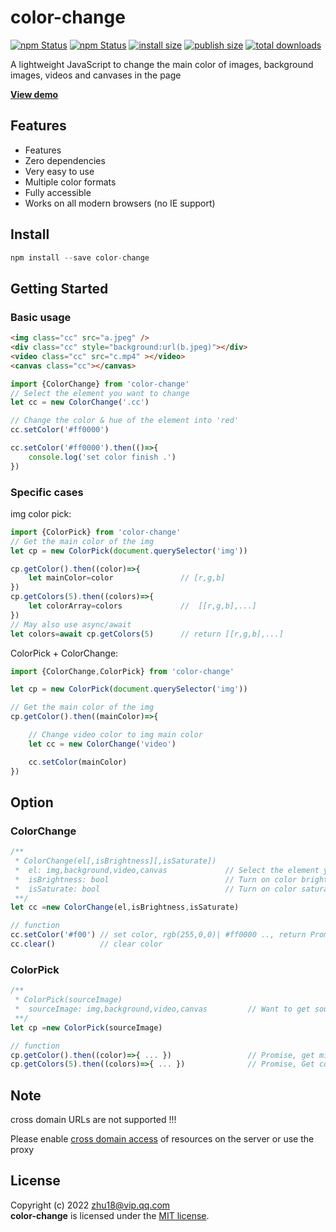 # color-change


[![npm Status](https://badgen.net/npm/v/color-change/?icon=npm)](https://www.npmjs.com/package/color-change)
[![npm Status](https://badgen.net/npm/license/color-change)](https://www.npmjs.com/package/color-change)
[![install size](https://badgen.net/packagephobia/install/color-change)](https://www.npmjs.com/package/color-change)
[![publish size](https://badgen.net/packagephobia/publish/color-change)](https://www.npmjs.com/package/color-change)
[![total downloads](https://badgen.net/npm/dt/color-change)](https://www.npmjs.com/package/color-change)


A lightweight JavaScript to change the main color of images, background images, videos and canvases in the page

[**View demo**](https://zhu18.github.io/color-change/)

## Features

* Features
* Zero dependencies
* Very easy to use
* Multiple color formats
* Fully accessible
* Works on all modern browsers (no IE support)

## Install
```javascript
npm install --save color-change
```

## Getting Started
### Basic usage
```html
<img class="cc" src="a.jpeg" />
<div class="cc" style="background:url(b.jpeg)"></div>
<video class="cc" src="c.mp4" ></video>
<canvas class="cc"></canvas>
```
```javascript
import {ColorChange} from 'color-change'
// Select the element you want to change
let cc = new ColorChange('.cc')

// Change the color & hue of the element into 'red'
cc.setColor('#ff0000')

cc.setColor('#ff0000').then(()=>{
    console.log('set color finish .')
})

```
 
### Specific cases
img color pick:
```javascript
import {ColorPick} from 'color-change'
// Get the main color of the img
let cp = new ColorPick(document.querySelector('img'))

cp.getColor().then((color)=>{
    let mainColor=color               // [r,g,b]
})     
cp.getColors(5).then((colors)=>{
    let colorArray=colors             //  [[r,g,b],...]
}) 
// May also use async/await 
let colors=await cp.getColors(5)      // return [[r,g,b],...]
```

ColorPick + ColorChange:
```javascript
import {ColorChange,ColorPick} from 'color-change'

let cp = new ColorPick(document.querySelector('img'))

// Get the main color of the img
cp.getColor().then((mainColor)=>{

    // Change video color to img main color
    let cc = new ColorChange('video')

    cc.setColor(mainColor)
})

```
## Option
### ColorChange
```javascript
/**
 * ColorChange(el[,isBrightness][,isSaturate])
 *  el: img,background,video,canvas             // Select the element you want to change
 *  isBrightness: bool                          // Turn on color brightness recognition.
 *  isSaturate: bool                            // Turn on color saturation recognition.
 **/ 
let cc =new ColorChange(el,isBrightness,isSaturate)

// function
cc.setColor('#f00') // set color, rgb(255,0,0)| #ff0000 .., return Promise
cc.clear()          // clear color
```
### ColorPick
```javascript
/**
 * ColorPick(sourceImage)
 *  sourceImage: img,background,video,canvas         // Want to get source Image of the color
 **/ 
let cp =new ColorPick(sourceImage)

// function
cp.getColor().then((color)=>{ ... })                 // Promise, get mian color, return [r,g,b]
cp.getColors(5).then((colors)=>{ ... })              // Promise, Get colors, return [[r,g,b],...]
```
## Note
cross domain URLs are not supported !!!

Please enable [cross domain access](https://www.google.com/search?q=access+control+allow+origin) 
of resources on the server or use the proxy 

## License

Copyright (c) 2022 zhu18@vip.qq.com  
**color-change** is licensed under the [MIT license](https://github.com/zhu18/color-change/blob/master/LICENSE).